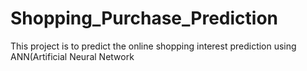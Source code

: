 # Shopping_Purchase_Prediction

This project is to predict the online shopping interest prediction using ANN(Artificial Neural Network
